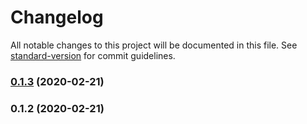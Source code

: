 # Changelog

All notable changes to this project will be documented in this file. See [standard-version](https://github.com/conventional-changelog/standard-version) for commit guidelines.

### [0.1.3](https://github.com///compare/v0.1.2...v0.1.3) (2020-02-21)



### 0.1.2 (2020-02-21)

